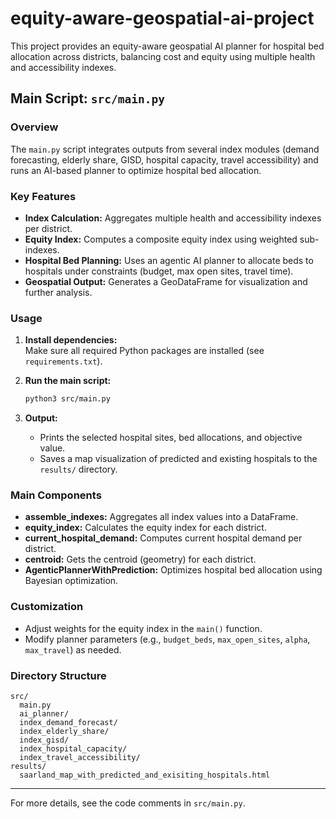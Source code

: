 # equity-aware-geospatial-ai-project

This project provides an equity-aware geospatial AI planner for hospital bed allocation across districts, balancing cost and equity using multiple health and accessibility indexes.

## Main Script: `src/main.py`

### Overview

The `main.py` script integrates outputs from several index modules (demand forecasting, elderly share, GISD, hospital capacity, travel accessibility) and runs an AI-based planner to optimize hospital bed allocation.

### Key Features

- **Index Calculation:** Aggregates multiple health and accessibility indexes per district.
- **Equity Index:** Computes a composite equity index using weighted sub-indexes.
- **Hospital Bed Planning:** Uses an agentic AI planner to allocate beds to hospitals under constraints (budget, max open sites, travel time).
- **Geospatial Output:** Generates a GeoDataFrame for visualization and further analysis.

### Usage

1. **Install dependencies:**  
   Make sure all required Python packages are installed (see `requirements.txt`).

2. **Run the main script:**  
   ```bash
   python3 src/main.py
   ```

3. **Output:**  
   - Prints the selected hospital sites, bed allocations, and objective value.
   - Saves a map visualization of predicted and existing hospitals to the `results/` directory.

### Main Components

- **assemble_indexes:** Aggregates all index values into a DataFrame.
- **equity_index:** Calculates the equity index for each district.
- **current_hospital_demand:** Computes current hospital demand per district.
- **centroid:** Gets the centroid (geometry) for each district.
- **AgenticPlannerWithPrediction:** Optimizes hospital bed allocation using Bayesian optimization.

### Customization

- Adjust weights for the equity index in the `main()` function.
- Modify planner parameters (e.g., `budget_beds`, `max_open_sites`, `alpha`, `max_travel`) as needed.

### Directory Structure

```
src/
  main.py
  ai_planner/
  index_demand_forecast/
  index_elderly_share/
  index_gisd/
  index_hospital_capacity/
  index_travel_accessibility/
results/
  saarland_map_with_predicted_and_exisiting_hospitals.html
```

---

For more details, see the code comments in `src/main.py`. 
